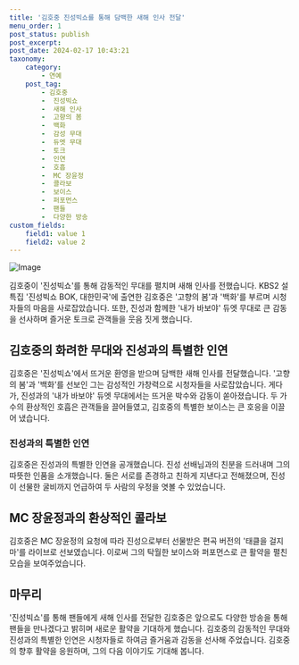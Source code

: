 ```yaml
---
title: '김호중 진성빅쇼를 통해 담백한 새해 인사 전달'
menu_order: 1
post_status: publish
post_excerpt: 
post_date: 2024-02-17 10:43:21
taxonomy:
    category:
        - 연예
    post_tag:
        - 김호중
        -  진성빅쇼
        -  새해 인사
        -  고향의 봄
        -  백화
        -  감성 무대
        -  듀엣 무대
        -  토크
        -  인연
        -  호흡
        -  MC 장윤정
        -  콜라보
        -  보이스
        -  퍼포먼스
        -  팬들
        -  다양한 방송
custom_fields:
    field1: value 1
    field2: value 2
---
```


![Image](https://mimgnews.pstatic.net/image/109/2024/02/11/0005016128_001_20240211100102510.jpg?type=w540)

김호중이 '진성빅쇼'를 통해 감동적인 무대를 펼치며 새해 인사를 전했습니다. KBS2 설특집 '진성빅쇼 BOK, 대한민국'에 출연한 김호중은 '고향의 봄'과 '백화'를 부르며 시청자들의 마음을 사로잡았습니다. 또한, 진성과 함께한 '내가 바보야' 듀엣 무대로 큰 감동을 선사하며 즐거운 토크로 관객들을 웃음 짓게 했습니다.
## 김호중의 화려한 무대와 진성과의 특별한 인연
김호중은 '진성빅쇼'에서 뜨거운 환영을 받으며 담백한 새해 인사를 전달했습니다. '고향의 봄'과 '백화'를 선보인 그는 감성적인 가창력으로 시청자들을 사로잡았습니다. 게다가, 진성과의 '내가 바보야' 듀엣 무대에서는 뜨거운 박수와 감동이 쏟아졌습니다. 두 가수의 환상적인 호흡은 관객들을 끌어들였고, 김호중의 특별한 보이스는 큰 호응을 이끌어 냈습니다.
### 진성과의 특별한 인연
김호중은 진성과의 특별한 인연을 공개했습니다. 진성 선배님과의 친분을 드러내며 그의 따뜻한 인품을 소개했습니다. 둘은 서로를 존경하고 친하게 지낸다고 전해졌으며, 진성이 선물한 굴비까지 언급하여 두 사람의 우정을 엿볼 수 있었습니다.
## MC 장윤정과의 환상적인 콜라보
김호중은 MC 장윤정의 요청에 따라 진성으로부터 선물받은 편곡 버전의 '태클을 걸지마'를 라이브로 선보였습니다. 이로써 그의 탁월한 보이스와 퍼포먼스로 큰 활약을 펼친 모습을 보여주었습니다.
## 마무리
'진성빅쇼'를 통해 팬들에게 새해 인사를 전달한 김호중은 앞으로도 다양한 방송을 통해 팬들을 만나겠다고 밝히며 새로운 활약을 기대하게 했습니다. 김호중의 감동적인 무대와 진성과의 특별한 인연은 시청자들로 하여금 즐거움과 감동을 선사해 주었습니다. 김호중의 향후 활약을 응원하며, 그의 다음 이야기도 기대해 봅니다.
